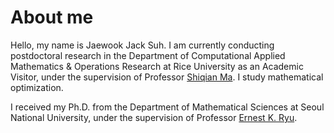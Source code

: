 
# About me
Hello, my name is Jaewook Jack Suh. 
I am currently conducting postdoctoral research in the Department of Computational Applied Mathematics & Operations Research at Rice University as an Academic Visitor, under the supervision of Professor [Shiqian Ma](https://sqma.rice.edu/). 
I study mathematical optimization.

I received my Ph.D. from the Department of Mathematical Sciences at Seoul National University, under the supervision of Professor [Ernest K. Ryu](https://ernestryu.com/).